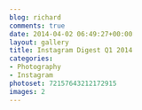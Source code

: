 ```yaml
---
blog: richard
comments: true
date: 2014-04-02 06:49:27+00:00
layout: gallery
title: Instagram Digest Q1 2014
categories:
- Photography
- Instagram
photoset: 72157643212172915
images: 2
---
```



